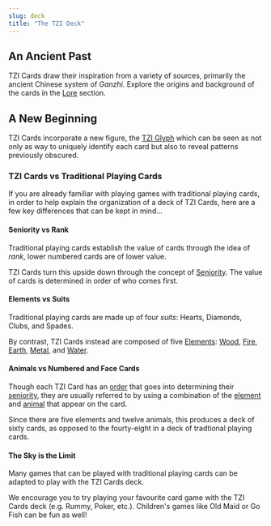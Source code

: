 ```yaml
---
slug: deck
title: "The TZI Deck"
---
```

## An Ancient Past

TZI Cards draw their inspiration from a variety of sources, primarily the ancient Chinese system of *Ganzhi*. Explore the origins and background of the cards in the [Lore](lore) section.

## A New Beginning
TZI Cards incorporate a new figure, the [TZI Glyph](tzi-glpyh) which can be seen as not only as way to uniquely identify each card but also to reveal patterns previously obscured.
      
### TZI Cards vs Traditional Playing Cards
If you are already familiar with playing games with traditional playing cards, in order to help explain the organization of a deck of TZI Cards, here are a few key differences that can be kept in mind...

#### Seniority vs Rank

Traditional playing cards establish the value of cards through the idea of *rank*, lower numbered cards are of lower value.

TZI Cards turn this upside down through the concept of [Seniority](seniority). The value of cards is determined in order of who comes first.

#### Elements vs Suits

Traditional playing cards are made up of four *suits*: Hearts, Diamonds, Clubs, and Spades.

By contrast, TZI Cards instead are composed of five [Elements](elements): [Wood](wood), [Fire](wood), [Earth](earth), [Metal](metal), and [Water](water).

#### Animals vs Numbered and Face Cards

Though each TZI Card has an [order](order) that goes into determining their [seniority](seniority), they are usually referred to by using a combination of the [element](elements) and [animal](animals) that appear on the card.

Since there are five elements and twelve animals, this produces a deck of sixty cards, as opposed to the fourty-eight in a deck of tradtional playing cards.

#### The Sky is the Limit

Many games that can be played with traditional playing cards can be adapted to play with the TZI Cards deck.

We encourage you to try playing your favourite card game with the TZI Cards deck (e.g. Rummy, Poker, etc.). Children's games like Old Maid or Go Fish can be fun as well!